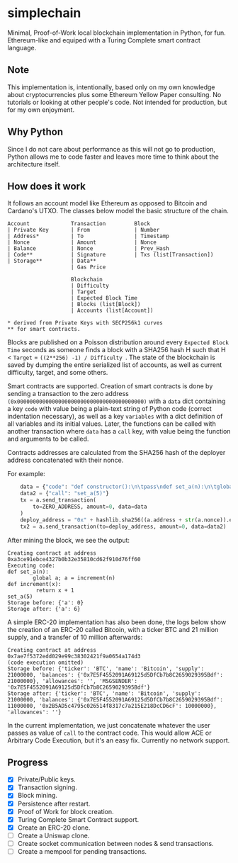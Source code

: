 # simplechain

Minimal, Proof-of-Work local blockchain implementation in Python, for fun. Ethereum-like and equiped with a Turing Complete smart contract language.

## Note
This implementation is, intentionally, based only on my own knowledge about cryptocurrencies plus some Ethereum Yellow Paper consulting. No tutorials or looking at other people's code. Not intended for production, but for my own enjoyment.

## Why Python 
Since I do not care about performance as this will not go to production, Python allows me to code faster and leaves more time to think about the architecture itself.

## How does it work
It follows an account model like Ethereum as opposed to Bitcoin and Cardano's UTXO. The classes below model the basic structure of the chain.
```
Account             Transaction         Block
| Private Key       | From              | Number
| Address*          | To                | Timestamp
| Nonce             | Amount            | Nonce
| Balance           | Nonce             | Prev_Hash
| Code**            | Signature         | Txs (list[Transaction])
| Storage**         | Data**
                    | Gas Price

                    Blockchain
                    | Difficulty
                    | Target
                    | Expected Block Time
                    | Blocks (list[Block])
                    | Accounts (list[Account])

* derived from Private Keys with SECP256k1 curves
** for smart contracts.
```

Blocks are published on a Poisson distribution around every ```Expected Block Time``` seconds as someone finds a block with a SHA256 hash H such that H < ```Target``` = ```((2**256) -1) / Difficulty ```. The state of the blockchain is saved by dumping the entire serialized list of accounts, as well as current difficulty, target, and some others.

Smart contracts are supported. Creation of smart contracts is done by sending a transaction to the zero address ```(0x0000000000000000000000000000000000000000)``` with a ```data``` dict containing a key ```code``` with value being a plain-text string of Python code (correct indentation necessary), as well as a key ```variables``` with a dict definition of all variables and its initial values. Later, the functions can be called with another transaction where ```data``` has a ```call``` key, with value being the function and arguments to be called.

Contracts addresses are calculated from the SHA256 hash of the deployer address concatenated with their nonce.

For example:

```python
    data = {"code": "def constructor():\n\tpass\ndef set_a(n):\n\tglobal a; a = increment(n)\ndef increment(x):\n\t return x + 1", "variables": {"a": 0}}
    data2 = {"call": "set_a(5)"}
    tx = a.send_transaction(
        to=ZERO_ADDRESS, amount=0, data=data
    )
    deploy_address = "0x" + hashlib.sha256((a.address + str(a.nonce)).encode()).hexdigest()[:40]
    tx2 = a.send_transaction(to=deploy_address, amount=0, data=data2) 
```

After mining the block, we see the output:

```
Creating contract at address 0xa3ce91ebce4327b0b32e35810cd62f910d76ff60
Executing code:
def set_a(n):
        global a; a = increment(n)
def increment(x):
         return x + 1
set_a(5)
Storage before: {'a': 0}
Storage after: {'a': 6}
```

A simple ERC-20 implementation has also been done, the logs below show the creation of an ERC-20 called Bitcoin, with a ticker BTC and 21 million supply, and a transfer of 10 million afterwards:
```
Creating contract at address 0x7ae7f5372edd029e99c38302421f9a0654a174d3
(code execution omitted)
Storage before: {'ticker': 'BTC', 'name': 'Bitcoin', 'supply': 21000000, 'balances': {'0x7E5F4552091A69125d5DfCb7b8C2659029395Bdf': 21000000}, 'allowances': '', 'MSGSENDER': '0x7E5F4552091A69125d5DfCb7b8C2659029395Bdf'}
Storage after: {'ticker': 'BTC', 'name': 'Bitcoin', 'supply': 21000000, 'balances': {'0x7E5F4552091A69125d5DfCb7b8C2659029395Bdf': 11000000, '0x2B5AD5c4795c026514f8317c7a215E218DcCD6cF': 10000000}, 'allowances': ''}
```
In the current implementation, we just concatenate whatever the user passes as value of ```call``` to the contract code. This would allow ACE or Arbitrary Code Execution, but it's an easy fix. 
Currently no network support.

## Progress

* [x] Private/Public keys.
* [x] Transaction signing.
* [x] Block mining.
* [x] Persistence after restart.
* [x] Proof of Work for block creation.
* [X] Turing Complete Smart Contract support.
* [X] Create an ERC-20 clone.
* [ ] Create a Uniswap clone.
* [ ] Create socket communication between nodes & send transactions.
* [ ] Create a mempool for pending transactions.